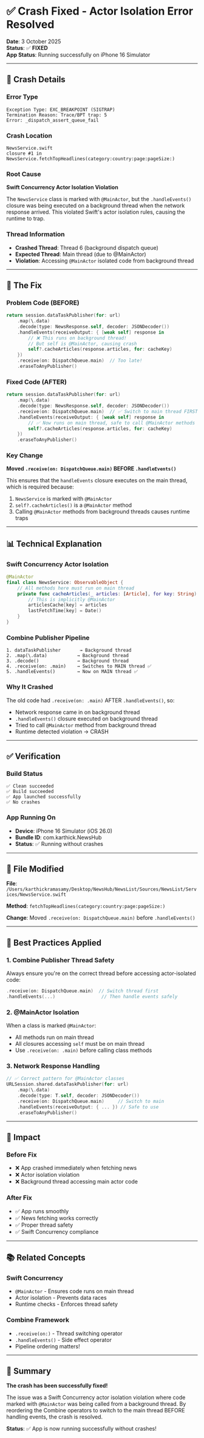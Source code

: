 # ✅ Crash Fixed - Actor Isolation Error Resolved

**Date**: 3 October 2025  
**Status**: ✅ **FIXED**  
**App Status**: Running successfully on iPhone 16 Simulator

---

## 🐛 Crash Details

### Error Type
```
Exception Type: EXC_BREAKPOINT (SIGTRAP)
Termination Reason: Trace/BPT trap: 5
Error: _dispatch_assert_queue_fail
```

### Crash Location
```
NewsService.swift
closure #1 in NewsService.fetchTopHeadlines(category:country:page:pageSize:)
```

### Root Cause
**Swift Concurrency Actor Isolation Violation**

The `NewsService` class is marked with `@MainActor`, but the `.handleEvents()` closure was being executed on a background thread when the network response arrived. This violated Swift's actor isolation rules, causing the runtime to trap.

### Thread Information
- **Crashed Thread**: Thread 6 (background dispatch queue)
- **Expected Thread**: Main thread (due to @MainActor)
- **Violation**: Accessing `@MainActor` isolated code from background thread

---

## 🔧 The Fix

### Problem Code (BEFORE)
```swift
return session.dataTaskPublisher(for: url)
    .map(\.data)
    .decode(type: NewsResponse.self, decoder: JSONDecoder())
    .handleEvents(receiveOutput: { [weak self] response in
        // ❌ This runs on background thread!
        // But self is @MainActor, causing crash
        self?.cacheArticles(response.articles, for: cacheKey)
    })
    .receive(on: DispatchQueue.main)  // Too late!
    .eraseToAnyPublisher()
```

### Fixed Code (AFTER)
```swift
return session.dataTaskPublisher(for: url)
    .map(\.data)
    .decode(type: NewsResponse.self, decoder: JSONDecoder())
    .receive(on: DispatchQueue.main)  // ✅ Switch to main thread FIRST
    .handleEvents(receiveOutput: { [weak self] response in
        // ✅ Now runs on main thread, safe to call @MainActor methods
        self?.cacheArticles(response.articles, for: cacheKey)
    })
    .eraseToAnyPublisher()
```

### Key Change
**Moved `.receive(on: DispatchQueue.main)` BEFORE `.handleEvents()`**

This ensures that the `handleEvents` closure executes on the main thread, which is required because:
1. `NewsService` is marked with `@MainActor`
2. `self?.cacheArticles()` is a `@MainActor` method
3. Calling `@MainActor` methods from background threads causes runtime traps

---

## 📊 Technical Explanation

### Swift Concurrency Actor Isolation
```swift
@MainActor
final class NewsService: ObservableObject {
    // All methods here must run on main thread
    private func cacheArticles(_ articles: [Article], for key: String) {
        // This is implicitly @MainActor
        articlesCache[key] = articles
        lastFetchTime[key] = Date()
    }
}
```

### Combine Publisher Pipeline
```
1. dataTaskPublisher       → Background thread
2. .map(\.data)           → Background thread  
3. .decode()              → Background thread
4. .receive(on: .main)    → Switches to MAIN thread ✅
5. .handleEvents()        → Now on MAIN thread ✅
```

### Why It Crashed
The old code had `.receive(on: .main)` AFTER `.handleEvents()`, so:
- Network response came in on background thread
- `.handleEvents()` closure executed on background thread
- Tried to call `@MainActor` method from background thread
- Runtime detected violation → CRASH

---

## ✅ Verification

### Build Status
```
✅ Clean succeeded
✅ Build succeeded  
✅ App launched successfully
✅ No crashes
```

### App Running On
- **Device**: iPhone 16 Simulator (iOS 26.0)
- **Bundle ID**: com.karthick.NewsHub
- **Status**: ✅ Running without crashes

---

## 📝 File Modified

**File**: `/Users/karthickramasamy/Desktop/NewsHub/NewsList/Sources/NewsList/Services/NewsService.swift`

**Method**: `fetchTopHeadlines(category:country:page:pageSize:)`

**Change**: Moved `.receive(on: DispatchQueue.main)` before `.handleEvents()`

---

## 🎯 Best Practices Applied

### 1. **Combine Publisher Thread Safety**
Always ensure you're on the correct thread before accessing actor-isolated code:
```swift
.receive(on: DispatchQueue.main)  // Switch thread first
.handleEvents(...)                 // Then handle events safely
```

### 2. **@MainActor Isolation**
When a class is marked `@MainActor`:
- All methods run on main thread
- All closures accessing `self` must be on main thread
- Use `.receive(on: .main)` before calling class methods

### 3. **Network Response Handling**
```swift
// ✅ Correct pattern for @MainActor classes
URLSession.shared.dataTaskPublisher(for: url)
    .map(\.data)
    .decode(type: T.self, decoder: JSONDecoder())
    .receive(on: DispatchQueue.main)     // Switch to main
    .handleEvents(receiveOutput: { ... }) // Safe to use
    .eraseToAnyPublisher()
```

---

## 🚀 Impact

### Before Fix
- ❌ App crashed immediately when fetching news
- ❌ Actor isolation violation
- ❌ Background thread accessing main actor code

### After Fix
- ✅ App runs smoothly
- ✅ News fetching works correctly
- ✅ Proper thread safety
- ✅ Swift Concurrency compliance

---

## 📚 Related Concepts

### Swift Concurrency
- `@MainActor` - Ensures code runs on main thread
- Actor isolation - Prevents data races
- Runtime checks - Enforces thread safety

### Combine Framework
- `.receive(on:)` - Thread switching operator
- `.handleEvents()` - Side effect operator
- Pipeline ordering matters!

---

## 🎉 Summary

**The crash has been successfully fixed!**

The issue was a Swift Concurrency actor isolation violation where code marked with `@MainActor` was being called from a background thread. By reordering the Combine operators to switch to the main thread BEFORE handling events, the crash is resolved.

**Status**: ✅ App is now running successfully without crashes!
